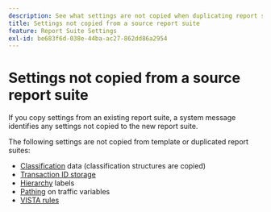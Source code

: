 ```yaml
---
description: See what settings are not copied when duplicating report suites.
title: Settings not copied from a source report suite
feature: Report Suite Settings
exl-id: be683f6d-038e-44ba-ac27-862dd86a2954
---
```

# Settings not copied from a source report suite

If you copy settings from an existing report suite, a system message identifies any settings not copied to the new report suite.

The following settings are not copied from template or duplicated report suites: 

* [Classification](/help/components/classifications/classifications-overview.md) data (classification structures are copied)
* [Transaction ID storage](/help/admin/tools/c-manage-report-suites/c-edit-report-suites/general/general-acct-settings-admin.md)
* [Hierarchy](/help/components/dimensions/hierarchy.md) labels
* [Pathing](/help/admin/tools/c-manage-report-suites/c-edit-report-suites/c-traffic-management/traffic-management.md) on traffic variables
* [VISTA rules](/help/technotes/vista.md)
